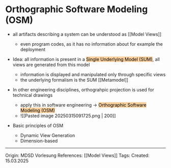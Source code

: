 # Orthographic Software Modeling (OSM)

- all artifacts describing a system can be understood as [[Model Views]]
	- even program codes, as it has no information about for example the deployment
- Idea: all information is present in a <mark style="background: #FFB86CA6;">Single Underlying Model (SUM)</mark>, all views are generated from this model
	- information is displayed and manipulated only through specific views 
	- the underlying formalism is the SUM [[Metamodel]]


- In other engineering disciplines, orthograhpic projection is used for technical drawings
	- apply this in software engineering -> <mark style="background: #FFB86CA6;">Orthographic Software Modeling (OSM)</mark>
	- ![[Pasted image 20250315091725.png | 200]]
- Basic principles of OSM
	- Dynamic View Generation
	- Dimension-based 
---

Origin: MDSD Vorlesung
References: [[Model Views]]
Tags: 
Created: 15.03.2025

